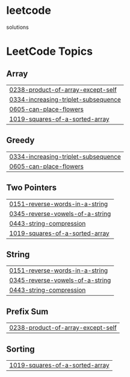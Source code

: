# leetcode
solutions

<!---LeetCode Topics Start-->
# LeetCode Topics
## Array
|  |
| ------- |
| [0238-product-of-array-except-self](https://github.com/42JINAM/leetcode/tree/master/0238-product-of-array-except-self) |
| [0334-increasing-triplet-subsequence](https://github.com/42JINAM/leetcode/tree/master/0334-increasing-triplet-subsequence) |
| [0605-can-place-flowers](https://github.com/42JINAM/leetcode/tree/master/0605-can-place-flowers) |
| [1019-squares-of-a-sorted-array](https://github.com/42JINAM/leetcode/tree/master/1019-squares-of-a-sorted-array) |
## Greedy
|  |
| ------- |
| [0334-increasing-triplet-subsequence](https://github.com/42JINAM/leetcode/tree/master/0334-increasing-triplet-subsequence) |
| [0605-can-place-flowers](https://github.com/42JINAM/leetcode/tree/master/0605-can-place-flowers) |
## Two Pointers
|  |
| ------- |
| [0151-reverse-words-in-a-string](https://github.com/42JINAM/leetcode/tree/master/0151-reverse-words-in-a-string) |
| [0345-reverse-vowels-of-a-string](https://github.com/42JINAM/leetcode/tree/master/0345-reverse-vowels-of-a-string) |
| [0443-string-compression](https://github.com/42JINAM/leetcode/tree/master/0443-string-compression) |
| [1019-squares-of-a-sorted-array](https://github.com/42JINAM/leetcode/tree/master/1019-squares-of-a-sorted-array) |
## String
|  |
| ------- |
| [0151-reverse-words-in-a-string](https://github.com/42JINAM/leetcode/tree/master/0151-reverse-words-in-a-string) |
| [0345-reverse-vowels-of-a-string](https://github.com/42JINAM/leetcode/tree/master/0345-reverse-vowels-of-a-string) |
| [0443-string-compression](https://github.com/42JINAM/leetcode/tree/master/0443-string-compression) |
## Prefix Sum
|  |
| ------- |
| [0238-product-of-array-except-self](https://github.com/42JINAM/leetcode/tree/master/0238-product-of-array-except-self) |
## Sorting
|  |
| ------- |
| [1019-squares-of-a-sorted-array](https://github.com/42JINAM/leetcode/tree/master/1019-squares-of-a-sorted-array) |
<!---LeetCode Topics End-->